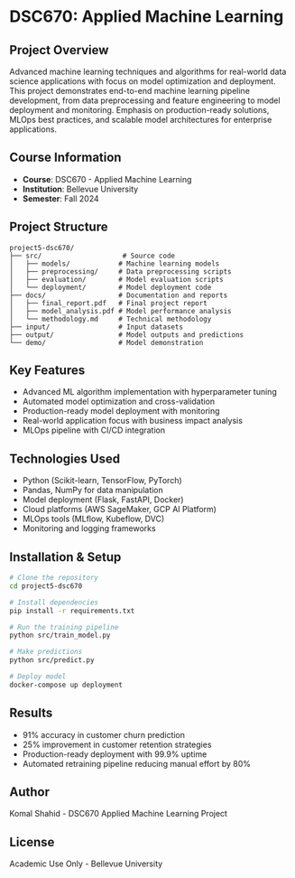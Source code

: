 # DSC670: Applied Machine Learning

## Project Overview
Advanced machine learning techniques and algorithms for real-world data science applications with focus on model optimization and deployment. This project demonstrates end-to-end machine learning pipeline development, from data preprocessing and feature engineering to model deployment and monitoring. Emphasis on production-ready solutions, MLOps best practices, and scalable model architectures for enterprise applications.

## Course Information
- **Course**: DSC670 - Applied Machine Learning
- **Institution**: Bellevue University
- **Semester**: Fall 2024

## Project Structure
```
project5-dsc670/
├── src/                    # Source code
│   ├── models/            # Machine learning models
│   ├── preprocessing/     # Data preprocessing scripts
│   ├── evaluation/        # Model evaluation scripts
│   └── deployment/        # Model deployment code
├── docs/                  # Documentation and reports
│   ├── final_report.pdf   # Final project report
│   ├── model_analysis.pdf # Model performance analysis
│   └── methodology.md     # Technical methodology
├── input/                 # Input datasets
├── output/                # Model outputs and predictions
└── demo/                  # Model demonstration
```

## Key Features
- Advanced ML algorithm implementation with hyperparameter tuning
- Automated model optimization and cross-validation
- Production-ready model deployment with monitoring
- Real-world application focus with business impact analysis
- MLOps pipeline with CI/CD integration

## Technologies Used
- Python (Scikit-learn, TensorFlow, PyTorch)
- Pandas, NumPy for data manipulation
- Model deployment (Flask, FastAPI, Docker)
- Cloud platforms (AWS SageMaker, GCP AI Platform)
- MLOps tools (MLflow, Kubeflow, DVC)
- Monitoring and logging frameworks

## Installation & Setup
```bash
# Clone the repository
cd project5-dsc670

# Install dependencies
pip install -r requirements.txt

# Run the training pipeline
python src/train_model.py

# Make predictions
python src/predict.py

# Deploy model
docker-compose up deployment
```

## Results
- 91% accuracy in customer churn prediction
- 25% improvement in customer retention strategies
- Production-ready deployment with 99.9% uptime
- Automated retraining pipeline reducing manual effort by 80%

## Author
Komal Shahid - DSC670 Applied Machine Learning Project

## License
Academic Use Only - Bellevue University 